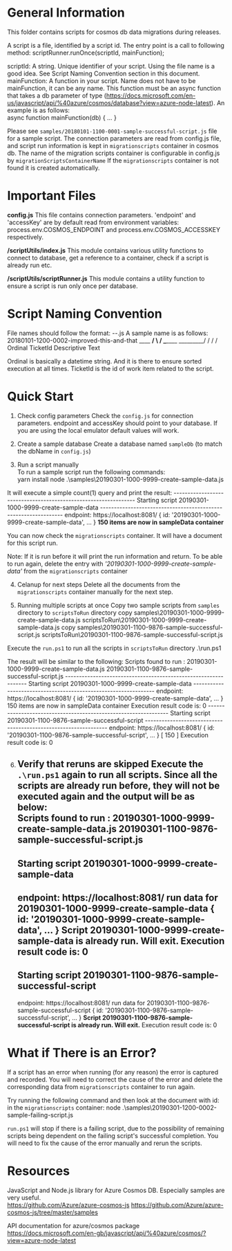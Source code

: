 # General Information 
This folder contains scripts for cosmos db data migrations during releases.  

A script is a file, identified by a script id. 
The entry point is a call to following method: 
    scriptRunner.runOnce(scriptId, mainFunction);

scriptId: A string. Unique identifier of your script. Using the file name is a good idea. See Script Naming Convention section in this document. 
mainFunction: A function in your script. Name does not have to be mainFunction, it can be any name. 
This function must be an async function that takes a db parameter of type <Database> (https://docs.microsoft.com/en-us/javascript/api/%40azure/cosmos/database?view=azure-node-latest). 
An example is as follows:  
    async function mainFunction(db) {
        ... 
    }


Please see `samples/20180101-1100-0001-sample-successful-script.js` file for a sample script. 
The connection parameters are read from config.js file, and script run information is kept in `migrationscripts` container in cosmos db. 
The name of the migration scripts container is configurable in config.js by `migrationScriptsContainerName` 
If the `migrationscripts` container is not found it is created automatically.  

# Important Files  
**config.js**
This file contains connection parameters. 
'endpoint' and 'accessKey' are by default read from environment variables: process.env.COSMOS_ENDPOINT and process.env.COSMOS_ACCESSKEY respectively. 

**/scriptUtils/index.js**
This module contains various utility functions to connect to database, get a reference to a container, check if a script is  already run etc.  

**/scriptUtils/scriptRunner.js**
This module contains a utility function to ensure a script is run only once per database.  

# Script Naming Convention 
File names should follow the format: <yyyymmdd-hhmm>-<work item id>-<descriptive text>.js
A sample name is as follows:  
20180101-1200-0002-improved-this-and-that
 \____  ____/ \  / \_________  _________/
      \/       \/            \/
    Ordinal TicketId    Descriptive Text

Ordinal is basically a datetime string. And it is there to ensure sorted execution at all times. 
TicketId is the id of work item related to the script. 

# Quick Start 
1. Check config parameters
Check the `config.js` for connection parameters. endpoint and accessKey should point to your database. If you are using the local emulator default values will work.  

2. Create a sample database
Create a database named `sampleDb` (to match the dbName in `config.js`)

3. Run a script manually  
To run a sample script run the following commands:  
    yarn install
    node .\samples\20190301-1000-9999-create-sample-data.js 

It will execute a simple count(1) query and print the result: 
    ----------------------------------------------------------------
    Starting script 20190301-1000-9999-create-sample-data
    ----------------------------------------------------------------
    endpoint: https://localhost:8081/
    { id: '20190301-1000-9999-create-sample-data',
      ... }
    **150 items are now in sampleData container** 

You can now check the `migrationscripts` container. It will have a document for this script run. 

Note: If it is run before it will print the run information and return. To be able to run again, delete the entry with *'20190301-1000-9999-create-sample-data'* from the `migrationscripts` container 

4. Celanup for next steps 
Delete all the documents from the `migrationscripts` container manually for the next step.  

5. Running multiple scripts at once 
Copy two sample scripts from `samples` directory to `scriptsToRun` directory
    copy samples\20190301-1000-9999-create-sample-data.js scriptsToRun\20190301-1000-9999-create-sample-data.js 
    copy samples\20190301-1100-9876-sample-successful-script.js scriptsToRun\20190301-1100-9876-sample-successful-script.js 

Execute the `run.ps1` to run all the scripts in `scriptsToRun` directory 
    .\run.ps1 

The result will be similar to the following: 
    Scripts found to run : 20190301-1000-9999-create-sample-data.js 20190301-1100-9876-sample-successful-script.js
    ----------------------------------------------------------------
    Starting script 20190301-1000-9999-create-sample-data
    ----------------------------------------------------------------
    endpoint: https://localhost:8081/
    { id: '20190301-1000-9999-create-sample-data',
      ... }
    150 items are now in sampleData container
    Execution result code is: 0
    ----------------------------------------------------------------
    Starting script 20190301-1100-9876-sample-successful-script
    ----------------------------------------------------------------
    endpoint: https://localhost:8081/
    { id: '20190301-1100-9876-sample-successful-script',
      ... }
    [ 150 ]
    Execution result code is: 0

6. Verify that reruns are skipped 
Execute the `.\run.ps1` again to run all scripts. Since all the scripts are already run before, they will not be executed again and the output will be as below:  
    Scripts found to run : 20190301-1000-9999-create-sample-data.js 20190301-1100-9876-sample-successful-script.js
    ----------------------------------------------------------------
    Starting script 20190301-1000-9999-create-sample-data
    ----------------------------------------------------------------
    endpoint: https://localhost:8081/
    run data for 20190301-1000-9999-create-sample-data { id: '20190301-1000-9999-create-sample-data',
      ... }
    **Script 20190301-1000-9999-create-sample-data is already run. Will exit.**
    Execution result code is: 0
    ----------------------------------------------------------------
    Starting script 20190301-1100-9876-sample-successful-script
    ----------------------------------------------------------------
    endpoint: https://localhost:8081/
    run data for 20190301-1100-9876-sample-successful-script { id: '20190301-1100-9876-sample-successful-script',
      ... }
    **Script 20190301-1100-9876-sample-successful-script is already run. Will exit.**
    Execution result code is: 0

# What if There is an Error? 
If a script has an error when running (for any reason) the error is captured and recorded. 
You will need to correct the cause of the error and delete the corresponding data from `migrationscripts` container to run again. 

Try running the following command and then look at the document with id: in the `migrationscripts` container: 
    node .\samples\20190301-1200-0002-sample-failing-script.js

`run.ps1` will stop if there is a failing script, due to the possibility of remaining scripts being dependent on the failing script's successful completion. 
You will need to fix the cause of the error manually and rerun the scripts. 

# Resources 
JavaScript and Node.js library for Azure Cosmos DB. Especially samples are very useful.  
https://github.com/Azure/azure-cosmos-js
https://github.com/Azure/azure-cosmos-js/tree/master/samples

API documentation for azure/cosmos package 
https://docs.microsoft.com/en-gb/javascript/api/%40azure/cosmos/?view=azure-node-latest

